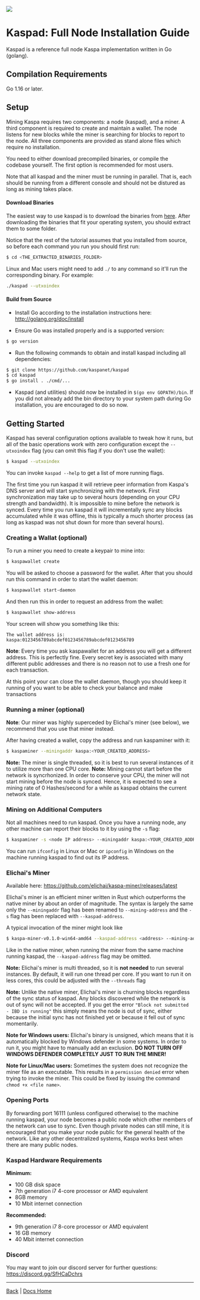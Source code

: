 ![](RackMultipart20201215-4-15jlsns_html_ba4ab6024277b8b9.gif)

# Kaspad: Full Node Installation Guide

Kaspad is a reference full node Kaspa implementation written in Go (golang).

## Compilation Requirements

Go 1.16 or later.

## Setup

Mining Kaspa requires two components: a node (kaspad), and a miner. A third component is required to create and maintain a wallet. The node listens for new blocks while the miner is searching for blocks to report to the node. All three components are provided as stand alone files which require no installation. 

You need to either download precompiled binaries, or compile the codebase yourself. The first option is recommended for most users.

Note that all kaspad and the miner must be running in parallel. That is, each should be running from a different console and should not be distured as long as mining takes place.

#### Download Binaries

The easiest way to use kaspad is to download the binaries from [here](https://github.com/kaspanet/kaspad/releases/latest). After downloading the binaries that fit your operating system, you should extract them to some folder.

Notice that the rest of the tutorial assumes that you installed from source, so before each command you run you should first run: 
```bash
$ cd <THE_EXTRACTED_BINARIES_FOLDER>
```

Linux and Mac users might need to add `./` to any command so it'll run the corresponding binary. For example:
```bash
./kaspad --utxoindex
```


#### Build from Source

- Install Go according to the installation instructions here:
  http://golang.org/doc/install

- Ensure Go was installed properly and is a supported version:

```bash
$ go version
```

- Run the following commands to obtain and install kaspad including all dependencies:

```bash
$ git clone https://github.com/kaspanet/kaspad
$ cd kaspad
$ go install . ./cmd/...
```

- Kaspad (and utilities) should now be installed in `$(go env GOPATH)/bin`. If you did
  not already add the bin directory to your system path during Go installation,
  you are encouraged to do so now.

## Getting Started

Kaspad has several configuration options available to tweak how it runs, but all
of the basic operations work with zero configuration except the `--utxoindex` flag (you can omit this flag if you don't use the wallet):

```bash
$ kaspad --utxoindex
```

You can invoke ```kaspad --help``` to get a list of more running flags.

The first time you run kaspad it will retrieve peer information from Kaspa's DNS server and will start synchronizing with the network. First synchronization may take up to several hours (depending on your CPU strength and bandwidth). It is impossible to mine before the network is synced. Every time you run kaspad it will incrementally sync any blocks accumulated while it was offline, this is typically a much shorter process (as long as kaspad was not shut down for more than several hours).

### Creating a Wallat (optional)

To run a miner you need to create a keypair to mine into:
```bash
$ kaspawallet create
```

You will be asked to choose a password for the wallet. After that you should run this command in order to start the wallet daemon:
```bash
$ kaspawallet start-daemon
```

And then run this in order to request an address from the wallet:
```bash
$ kaspawallet show-address
```

Your screen will show you something like this:
```
The wallet address is:
kaspa:0123456789abcdef0123456789abcdef0123456789
```

**Note**: Every time you ask kaspawallet for an address you will get a different address. This is perfectly fine. Every secret key is associated with many different public addresses and there is no reason not to use a fresh one for each transaction.

At this point your can close the wallet daemon, though you should keep it running of you want to be able to check your balance and make transactions

### Running a miner (optional)

**Note**: Our miner was highly superceded by Elichai's miner (see below), we recommend that you use that miner instead.

After having created a wallet, copy the address and run kaspaminer with it:
```bash
$ kaspaminer --miningaddr kaspa:<YOUR_CREATED_ADDRESS>
```

**Note:** The miner is single threaded, so it is best to run several instances of it to utilize more than one CPU core.
**Note:** Mining cannot start before the network is syncrhonized. In order to conserve your CPU, the miner will not start mining before the node is synced. Hence, it is expected to see a mining rate of 0 Hashes/second for a while as kaspad obtains the current network state.

### Mining on Additional Computers
Not all machines need to run kaspad. Once you have a running node, any other machine can report their blocks to it by using the ```-s``` flag:

```bash
$ kaspaminer -s <node IP address> --miningaddr kaspa:<YOUR_CREATED_ADDRESS>
```

You can run ```ifconfig``` in Linux or Mac or ```ipconfig``` in Windows on the machine running kaspad to find out its IP address.

### Elichai's Miner

Available here: https://github.com/elichai/kaspa-miner/releases/latest

Elichai's miner is an efficient miner written in Rust which outperforms the native miner by about an order of magnitude. The syntax is largely the same only the ```--miningaddr``` flag has been renamed to ```--mining-address``` and the ```-s``` flag has been replaced with ```--kaspad-address```.

A typical invocation of the miner might look like

```bash
$ kaspa-miner-v0.1.0-win64-amd64 --kaspad-address <address> --mining-address <wallet address>
```

Like in the native miner, when running the miner from the same machine running kaspad, the ```--kaspad-address``` flag may be omitted.

**Note:** Elichai's miner is multi threaded, so it is **not needed** to run several instances. By default, it will run one thread per core. If you want to run it on less cores, this could be adjusted with the ```--threads``` flag

**Note:** Unlike the native miner, Elichai's miner is churning blocks regardless of the sync status of kaspad. Any blocks discovered while the network is out of sync will not be accepted. If you get the error ```"Block not submitted - IBD is running"``` this simply means the node is out of sync, either because the initial sync has not finished yet or because it fell out of sync momentarily.

**Note for Windows users:** Elichai's binary is unsigned, which means that it is automatically blocked by Windows defender in some systems. In order to run it, you might have to manually add an exclusion. **DO NOT TURN OFF WINDOWS DEFENDER COMPLETELY JUST TO RUN THE MINER!**

**Note for Linux/Mac users:** Sometimes the system does not recognize the miner file as an executable. This results in a ```permission denied``` error when trying to invoke the miner. This could be fixed by issuing the command ```chmod +x <file name>```.

### Opening Ports

By forwarding port 16111 (unless configured otherwise) to the machine running kaspad, your node becomes a public node which other members of the network can use to sync. Even though private nodes can still mine, it is encouraged that you make your node public for the general health of the network. Like any other decentralized systems, Kaspa works best when there are many public nodes.

### Kaspad Hardware Requirements

**Minimum:**
- 100 GB disk space
- 7th generation i7 4-core processor or AMD equivalent
- 8GB memory
- 10 Mbit internet connection

**Recommended:**
- 9th generation i7 8-core processor or AMD equivalent
- 16 GB memory
- 40 Mbit internet connection

### Discord

You may want to join our discord server for further questions: https://discord.gg/SfHCaDchrs

---

[Back](/Getting%20Started/README.md) | [Docs Home](../../main/README.md)
